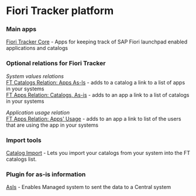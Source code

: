 # Fiori Tracker platform

### Main apps
[Fiori Tracker Core](ft-core.md) - Apps for keeping track of SAP Fiori launchpad enabled applications and catalogs

### Optional relations for Fiori Tracker
*System values relations*<br>
[FT Catalogs Relation: Apps As-Is](/ft-cats-rel-apps-asis.md) - adds to a catalog a link to a list of apps in your systems<br>
[FT Apps Relation: Catalogs, As-is](ft-apps-rel-catalogs-asis.md) - adds to an app a link to a list of catalogs in your systems 

*Application usage relation*<br>
[FT Apps Relation: Apps' Usage](ft-apps-rel-appsusage.md) - adds to an app a link to list of the users that are using the app in your systems

### Import tools
[Catalog Import](ci.md) - Lets you import your catalogs from your system into the FT catalogs list.

### Plugin for as-is information
[AsIs](asis.md) - Enables Managed system to sent the data to a Central system










